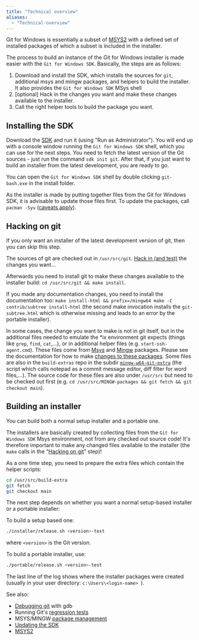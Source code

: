 ```yaml
---
title: "Technical overview"
aliases:
  - "Technical-overview"
---
```

Git for Windows is essentially a subset of [MSYS2](https://msys2.github.io/) with a defined set of installed packages of which a subset is included in the installer.

The process to build an instance of the Git for Windows installer is made easier with the `Git for Windows SDK`. Basically, the steps are as follows:

1. Download and install the SDK, which installs the sources for `git`, additional msys and mingw packages, and helpers to build the installer. It also provides the `Git for Windows SDK` MSys shell
2. [optional] Hack in the changes you want and make these changes available to the installer.
3. Call the right helper tools to build the package you want.

## Installing the SDK

Download the [SDK](https://gitforwindows.org/#download-sdk) and run it (using "Run as Administrator"). You will end up with a console window running the `Git for Windows SDK` shell, which you can use for the next steps. You need to fetch the latest version of the Git sources - just run the command `sdk init git`. After that, if you just want to build an installer from the latest development, you are ready to go.

You can open the `Git for Windows SDK` shell by double clicking `git-bash.exe` in the install folder.

As the installer is made by putting together files from the Git for Windows SDK, it is advisable to update those files first. To update the packages, call `pacman -Syu` ([caveats apply](./package-management.html#updating-msys2-runtime-pacman-and-bash)).

## Hacking on git

If you only want an installer of the latest development version of git, then you can skip this step.

The sources of git are checked out in `/usr/src/git`. [Hack in (and test)](./building-git.html) the changes you want...

Afterwards you need to install git to make these changes available to the installer build: `cd /usr/src/git && make install`.

If you made any documentation changes, you need to install the documentation too: `make install-html && prefix=/mingw64 make -C contrib/subtree install-html` (the second make invocation installs the `git-subtree.html` which is otherwise missing and leads to an error by the portable installer).

In some cases, the change you want to make is not in git itself, but in the additional files needed to emulate the *ix environment git expects (things like `grep`, `find`, `cat`,...), or in additional helper files (e.g. `start-ssh-agent.cmd`). These files come from [Msys](https://github.com/git-for-windows/MSYS2-packages) and [Mingw](https://github.com/git-for-windows/MINGW-packages) packages. Please see the documentation for how to make [changes to these packages](./package-management.html#technical-details). Some files are also in the `build-extras` repo in the subdir [`mingw-w64-git-extra`](https://github.com/git-for-windows/build-extra/tree/HEAD/git-extra) (the script which calls notepad as a commit message editor, diff filter for word files,...). The source code for these files are also under `/usr/src` but need to be checked out first (e.g. `cd /usr/src/MINGW-packages && git fetch && git checkout main`).

## Building an installer

You can build both a normal setup installer and a portable one.

The installers are basically created by collecting files from the `Git for Windows SDK` Msys environment, not from any checked out source code! It's therefore important to make any changed files available to the installer (the `make` calls in the "[Hacking on git](./technical-overview.html#hacking-on-git)" step)!

As a one time step, you need to prepare the extra files which contain the helper scripts:

```bash
cd /usr/src/build-extra
git fetch
git checkout main
```

The next step depends on whether you want a normal setup-based installer or a portable installer:

To build a setup based one:

```bash
./installer/release.sh <version>-test
```
where `<version>` is the Git version.

To build a portable installer, use:

```bash
./portable/release.sh <version>-test
```
The last line of the log shows where the installer packages were created (usually in your user directory: `c:\Users\<login-name> `).

See also:
* [Debugging git](./debugging-git.html) with gdb
* Running Git's [regression tests](./running-gits-regression-tests.html)
* MSYS/MINGW [package management](./package-management.html#technical-details)
* [Updating the SDK](./updating-your-sdk.html)
* [MSYS2](https://msys2.github.io/)
